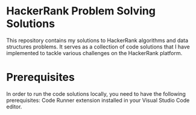 # HackerRank Problem Solving Solutions
This repository contains my solutions to HackerRank algorithms and data structures problems. It serves as a collection of code solutions that I have implemented to tackle various challenges on the HackerRank platform.

# Prerequisites
In order to run the code solutions locally, you need to have the following prerequisites:
Code Runner extension installed in your Visual Studio Code editor.
